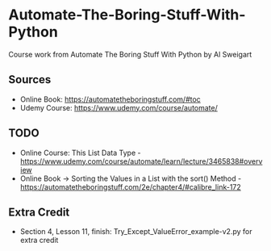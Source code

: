 # Automate-The-Boring-Stuff-With-Python

Course work from Automate The Boring Stuff With Python by Al Sweigart

## Sources

* Online Book: https://automatetheboringstuff.com/#toc
* Udemy Course: https://www.udemy.com/course/automate/

## TODO

* Online Course: This List Data Type - https://www.udemy.com/course/automate/learn/lecture/3465838#overview
* Online Book -> Sorting the Values in a List with the sort() Method - https://automatetheboringstuff.com/2e/chapter4/#calibre_link-172

## Extra Credit

* Section 4, Lesson 11, finish: Try_Except_ValueError_example-v2.py for extra credit
